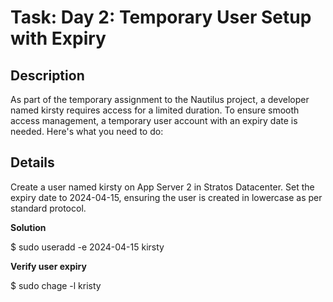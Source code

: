 # Task: Day 2: Temporary User Setup with Expiry

## Description
As part of the temporary assignment to the Nautilus project, a developer named kirsty requires access for a limited duration. To ensure smooth access management, a temporary user account with an expiry date is needed. Here's what you need to do:


## Details
Create a user named kirsty on App Server 2 in Stratos Datacenter. Set the expiry date to 2024-04-15, ensuring the user is created in lowercase as per standard protocol.

**Solution**

$ sudo useradd -e 2024-04-15 kirsty

**Verify user expiry**

$ sudo chage -l  kristy
